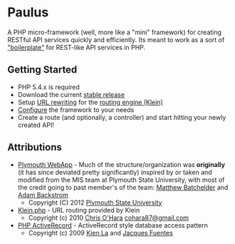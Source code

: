 # Paulus

A PHP micro-framework (well, more like a "mini" framework) for creating RESTful API services quickly and efficiently.
Its meant to work as a sort of ["boilerplate"](http://en.wikipedia.org/wiki/Boilerplate_code) for REST-like API services in PHP.

## Getting Started

- PHP 5.4.x is required
- Download the current [stable release](//github.com/Rican7/Paulus/archive/master.zip)
- Setup [URL rewriting](https://gist.github.com/4191715) for the [routing engine (Klein)](https://github.com/chriso/klein.php)
- [Configure](/Rican7/Paulus/blob/master/docs/configuration.md) the framework to your needs <!-- TODO -->
- Create a route (and optionally, a controller) and start hitting your newly created API!

## Attributions

- [Plymouth WebApp](https://github.com/plymouthstate/plymouth-webapp) - Much of the structure/organization was **originally** (it has since deviated pretty significantly) inspired by or taken and modified from the MIS team at Plymouth State University,
with most of the credit going to past member's of the team: [Matthew Batchelder](https://github.com/borkweb) and [Adam Backstrom](https://github.com/abackstrom)
	- Copyright (C) 2012 [Plymouth State University](https://github.com/plymouthstate)
- [Klein.php](https://github.com/chriso/klein.php) - URL routing provided by Klein
	- Copyright (c) 2010 [Chris O'Hara](https://github.com/chriso) cohara87@gmail.com
- [PHP ActiveRecord](https://github.com/kla/php-activerecord) - ActiveRecord style database access pattern
	- Copyright (c) 2009 [Kien La](https://github.com/kla) and [Jacques Fuentes](https://github.com/jpfuentes2)

